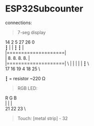 # ESP32Subcounter
connections:
> 7-seg display

  14  2  5  27 26 0     \
   ┇  |  |  ┇  ┇  |     \
|====================|  \
|     8. 8. 8. 8.    |  \
|====================|  \ 
   |  |  |  |  |  ┇     \   
  17 16  19 4 18  25    \ 
  
┇ = resistor ~220 Ω
  
> RGB LED:

  R   G   B \
  |   |   | \
  21  22  23 \
 
> Touch: 
\[metal strip\] - 32
